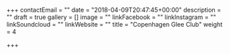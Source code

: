 +++
contactEmail = ""
date = "2018-04-09T20:47:45+00:00"
description = ""
draft = true
gallery = []
image = ""
linkFacebook = ""
linkInstagram = ""
linkSoundcloud = ""
linkWebsite = ""
title = "Copenhagen Glee Club"
weight = 4

+++
